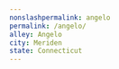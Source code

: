 ```yaml
---
﻿nonslashpermalink: angelo
permalink: /angelo/
alley: Angelo
city: Meriden
state: Connecticut
---
```


